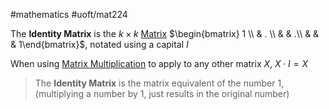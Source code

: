 #mathematics 
#uoft/mat224 

The **Identity Matrix** is the $k\times k$ [Matrix](Matrix.md) $\begin{bmatrix} 1 \\  & . \\  &   & .\\ &   &   &  1\end{bmatrix}$, notated using a capital $I$

When using [Matrix Multiplication](../MAT223%20Notes/Matrix%20Multiplication.md) to apply to any other matrix $X$,  $X\cdot I=X$

> The **Identity Matrix** is the matrix equivalent of the number 1, (multiplying a number by 1, just results in the original number)
